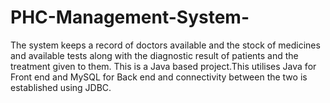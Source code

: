 # PHC-Management-System-
The system keeps a record of doctors available and the stock of medicines and available tests along with the diagnostic result of patients and the treatment given to them.
This is a Java based project.This utilises Java for Front end and MySQL for Back end  and connectivity between the two is established using JDBC.
